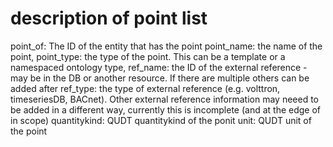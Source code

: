 
# description of point list

point_of: The ID of the entity that has the point
point_name: the name of the point,
point_type: the type of the point. This can be a template or a namespaced ontology type,
ref_name: the ID of the external reference - may be in the DB or another resource. If there are multiple others can be added after
ref_type: the type of external reference (e.g. volttron, timeseriesDB, BACnet). Other external reference information may neeed to be added in a different way, currently this is incomplete (and at the edge of in scope)
quantitykind: QUDT quantitykind of the ponit
unit: QUDT unit of the point

